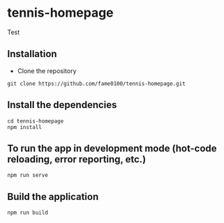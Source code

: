 # tennis-homepage
Test

## Installation
+ Clone the repository
```
git clone https://github.com/fame0100/tennis-homepage.git
```

## Install the dependencies
```
cd tennis-homepage
npm install
```

## To run the app in development mode (hot-code reloading, error reporting, etc.)
```
npm run serve
```

## Build the application
```
npm run build
```
